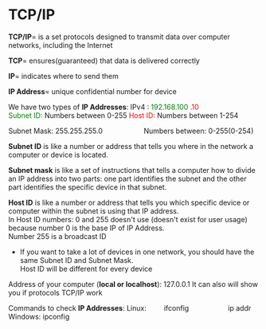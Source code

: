 # **TCP/IP**
**TCP/IP**= is a set protocols designed to transmit data over computer networks, including the Internet

**TCP**= ensures(guaranteed) that data is delivered correctly

**IP**= indicates where to send them

**IP Address**= unique confidential number for device

We have two types of **IP Addresses**:
IPv4 : 
          <font color=green>192.168.100</font><font color=red>   .10 </font>                                                  
          <font color=green>Subnet ID:</font> Numbers between 0-255
           <font color=red> Host ID:</font> Numbers between 1-254

Subnet Mask: 255.255.255.0    &nbsp;  &nbsp; &nbsp; &nbsp; &nbsp; &nbsp; &nbsp; &nbsp; &nbsp; &nbsp;   Numbers between: 0-255(0-254)

**Subnet ID** is like a number or address that tells you where in the network a computer or device is located.

**Subnet mask** is like a set of instructions that tells a computer how to divide an IP address into two parts: one part identifies the subnet and the other part identifies the specific device in that subnet.

**Host ID** is like a number or address that tells you which specific device or computer within the subnet is using that IP address. <br>                                              In Host ID numbers: 0 and 255 doesn't use (doesn't exist for user usage) because number 0 is the base IP of IP Address.                                              <br>                   Number 255 is a broadcast ID  

* If you want to take a lot of devices in one network, you should have the same Subnet ID and Subnet Mask.    <br>       Host ID will be different for every device

Address of your computer (**local or localhost**):    127.0.0.1
It can also will show you if protocols TCP/IP work

Commands to check **IP Addresses**:
     Linux: &nbsp; &nbsp; &nbsp; &nbsp; ifconfig
     &nbsp; &nbsp; &nbsp; &nbsp;  &nbsp; &nbsp; &nbsp; &nbsp; &nbsp; &nbsp;ip addr
            Windows:  ipconfig
 